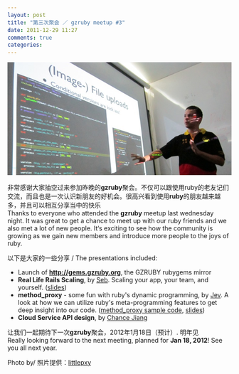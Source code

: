 ```yaml
---
layout: post
title: "第三次聚会 ／ gzruby meetup #3"
date: 2011-12-29 11:27
comments: true
categories: 
---
```


<img src="images/seb_gzruby.jpeg" style="width: 800px" alt="Image of Seb with a slide" title="Seb explains his scaling methods" />

非常感谢大家抽空过来参加昨晚的**gzruby**聚会。不仅可以跟使用ruby的老友记们交流，而且也是一次认识新朋友的好机会。很高兴看到使用**ruby**的朋友越来越多，并且可以相互分享当中的快乐<br />
Thanks to everyone who attended the **gzruby** meetup last wednesday night. It was great to get a chance to meet up with our ruby friends and we also met a lot of new people. It‘s exciting to see how the community is growing as we gain new members and introduce more people to the joys of ruby.

 以下是大家的一些分享 / The presentations included:

* Launch of **<http://gems.gzruby.org>**, the GZRUBY rubygems mirror 
* **Real Life Rails Scaling**, by [Seb](http://cn.linkedin.com/in/sebastianroth). Scaling your app, your team, and yourself. ([slides](http://www.slideshare.net/SebastianRoth/rails-scaling))
* **method_proxy** - some fun with ruby's dynamic programming, by [Jev](http://github.com/jevgz). A look at how we can utilize ruby's meta-programming features to get deep insight into our code. ([method_proxy sample code](https://github.com/kudelabs/method_proxy), [slides](https://github.com/downloads/kudelabs/method_proxy/method_proxy-at-GZ-Ruby-Conf-Nov2011.odp))
* **Cloud Service API design**, by [Chance Jiang](http://cn.linkedin.com/in/chancejiang) 


让我们一起期待下一次**gzruby**聚会，2012年1月18日（预计）.
明年见<br />
Really looking forward to the next meeting, planned for **Jan 18, 2012**! See you all next year.


Photo by/ 照片提供：[littlepxy](http://www.weibo.com/littlepxy)

